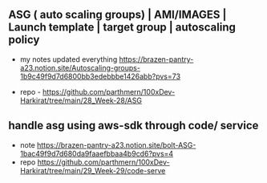 ## ASG ( auto scaling groups) | AMI/IMAGES | Launch template | target group | autoscaling policy

- my notes updated everything https://brazen-pantry-a23.notion.site/Autoscaling-groups-1b9c49f9d7d6800bb3edebbbe1426abb?pvs=73


- repo - https://github.com/parthmern/100xDev-Harkirat/tree/main/28_Week-28/ASG


## handle asg using aws-sdk through code/ service

- note https://brazen-pantry-a23.notion.site/bolt-ASG-1bac49f9d7d680da9faaefbbaa4b9cd6?pvs=4
- repo https://github.com/parthmern/100xDev-Harkirat/tree/main/29_Week-29/code-serve


